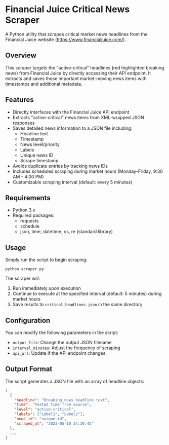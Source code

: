 # Financial Juice Critical News Scraper

A Python utility that scrapes critical market news headlines from the Financial Juice website (https://www.financialjuice.com/).

## Overview

This scraper targets the "active-critical" headlines (red highlighted breaking news) from Financial Juice by directly accessing their API endpoint. It extracts and saves these important market-moving news items with timestamps and additional metadata.

## Features

- Directly interfaces with the Financial Juice API endpoint
- Extracts "active-critical" news items from XML-wrapped JSON responses
- Saves detailed news information to a JSON file including:
  - Headline text
  - Timestamp
  - News level/priority
  - Labels
  - Unique news ID
  - Scrape timestamp
- Avoids duplicate entries by tracking news IDs
- Includes scheduled scraping during market hours (Monday-Friday, 9:30 AM - 4:00 PM)
- Customizable scraping interval (default: every 5 minutes)

## Requirements

- Python 3.x
- Required packages:
  - requests
  - schedule
  - json, time, datetime, os, re (standard library)

## Usage

Simply run the script to begin scraping:

```
python scraper.py
```

The scraper will:
1. Run immediately upon execution
2. Continue to execute at the specified interval (default: 5 minutes) during market hours
3. Save results to `critical_headlines.json` in the same directory

## Configuration

You can modify the following parameters in the script:
- `output_file`: Change the output JSON filename
- `interval_minutes`: Adjust the frequency of scraping
- `api_url`: Update if the API endpoint changes

## Output Format

The script generates a JSON file with an array of headline objects:

```json
[
  {
    "headline": "Breaking news headline text",
    "time": "Posted time from source",
    "level": "active-critical",
    "labels": ["Label1", "Label2"],
    "news_id": "unique-id",
    "scraped_at": "2023-05-10 14:30:45"
  },
  ...
]
``` 